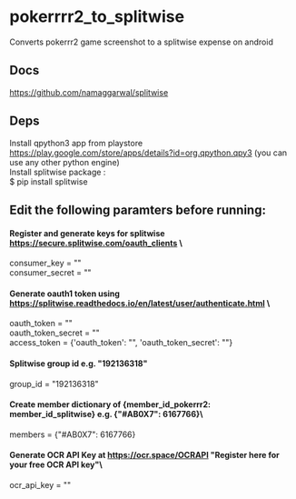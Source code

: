 # pokerrrr2_to_splitwise
Converts pokerrr2 game screenshot to a splitwise expense on android

## Docs
https://github.com/namaggarwal/splitwise

## Deps
Install qpython3 app from playstore https://play.google.com/store/apps/details?id=org.qpython.qpy3 (you can use any other python engine)\
Install splitwise package :\
$ pip install splitwise

## Edit the following paramters before running:
#### Register and generate keys for splitwise https://secure.splitwise.com/oauth_clients \
consumer_key = "<obfuscated>"
\
consumer_secret = "<obfuscated>"

#### Generate oauth1 token using https://splitwise.readthedocs.io/en/latest/user/authenticate.html \
oauth_token = "<obfuscated>"
\
oauth_token_secret = "<obfuscated>"
\
access_token = {'oauth_token': "<obfuscated>", 'oauth_token_secret': "<obfuscated>"}

#### Splitwise group id e.g. "192136318"
group_id = "192136318"

#### Create member dictionary of {member_id_pokerrr2: member_id_splitwise} e.g. {"#AB0X7": 6167766}\
members = {"#AB0X7": 6167766}

#### Generate OCR API Key at https://ocr.space/OCRAPI "Register here for your free OCR API key"\\
ocr_api_key = "<obfuscated>"
